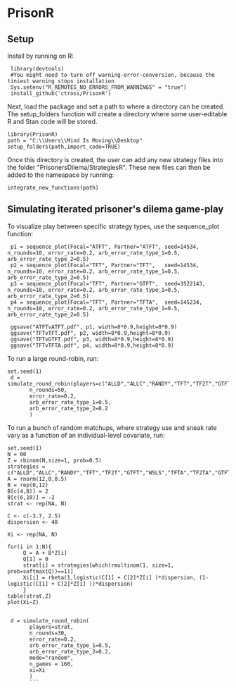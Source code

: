 PrisonR
========

Setup
------
Install by running on R:
```{r}
 library(devtools)
 #You might need to turn off warning-error-conversion, because the tiniest warning stops installation
 Sys.setenv("R_REMOTES_NO_ERRORS_FROM_WARNINGS" = "true")
 install_github('ctross/PrisonR')
```

Next, load the package and set a path to where a directory can be created. The setup_folders function will create a directory where some user-editable R and Stan code will be stored.
```{r}
library(PrisonR)
path = "C:\\Users\\Mind Is Moving\\Desktop"
setup_folders(path,import_code=TRUE)
```
Once this directory is created, the user can add any new strategy files into the folder "PrisonersDilema/StrategiesR". These new files can then be added to the namespace by running:
```{r}
integrate_new_functions(path)
```


Simulating iterated prisoner's dilema game-play
------
To visualize play between specific strategy types, use the sequence_plot function:
```{r}
 p1 = sequence_plot(Focal="ATFT", Partner="ATFT", seed=14534, n_rounds=10, error_rate=0.2, arb_error_rate_type_1=0.5, arb_error_rate_type_2=0.5)
 p2 = sequence_plot(Focal="TFT", Partner="TFT",   seed=14534, n_rounds=10, error_rate=0.2, arb_error_rate_type_1=0.5, arb_error_rate_type_2=0.5)
 p3 = sequence_plot(Focal="TFT", Partner="GTFT",  seed=3522143, n_rounds=10, error_rate=0.2, arb_error_rate_type_1=0.5, arb_error_rate_type_2=0.5)
 p4 = sequence_plot(Focal="TFT", Partner="TFTA",  seed=145234, n_rounds=10, error_rate=0.2, arb_error_rate_type_1=0.5, arb_error_rate_type_2=0.5)

 ggsave("ATFTvATFT.pdf", p1, width=8*0.9,height=8*0.9)
 ggsave("TFTvTFT.pdf", p2, width=8*0.9,height=8*0.9)
 ggsave("TFTvGTFT.pdf", p3, width=8*0.9,height=8*0.9)
 ggsave("TFTvTFTA.pdf", p4, width=8*0.9,height=8*0.9)
```

To run a large round-robin, run:
```{r}
set.seed(1)
 d = simulate_round_robin(players=c("ALLD","ALLC","RANDY","TFT","TF2T","GTFT","WSLS","TFTA","TF2TA","GTFTA","WSLSA","ATFT"), 
       n_rounds=50,
       error_rate=0.2, 
       arb_error_rate_type_1=0.5, 
       arb_error_rate_type_2=0.2
       )
```

To run a bunch of random matchups, where strategy use and sneak rate vary as a function of an individual-level covariate, run:
```{r}
set.seed(1)
N = 60
Z = rbinom(N,size=1, prob=0.5)
strategies = c("ALLD","ALLC","RANDY","TFT","TF2T","GTFT","WSLS","TFTA","TF2TA","GTFTA","WSLSA","ATFT")
A = rnorm(12,0,0.5)
B = rep(0,12)
B[c(4,8)] = 2
B[c(6,10)] = -2
strat <- rep(NA, N)

C <- c(-3.7, 2.5)
dispersion <- 40

Xi <- rep(NA, N)

for(i in 1:N){
     Q = A + B*Z[i]	
     Q[1] = 0
     strat[i] = strategies[which(rmultinom(1, size=1, prob=softmax(Q))==1)]
     Xi[i] = rbeta(1,logistic(C[1] + C[2]*Z[i] )*dispersion, (1-logistic(C[1] + C[2]*Z[i] ))*dispersion)
     }
table(strat,Z)
plot(Xi~Z)


 d = simulate_round_robin(
 	   players=strat,
       n_rounds=30,
       error_rate=0.2,
       arb_error_rate_type_1=0.5,
       arb_error_rate_type_2=0.2,
       mode="random",
       n_games = 160,
       xi=Xi
       )
       ```
